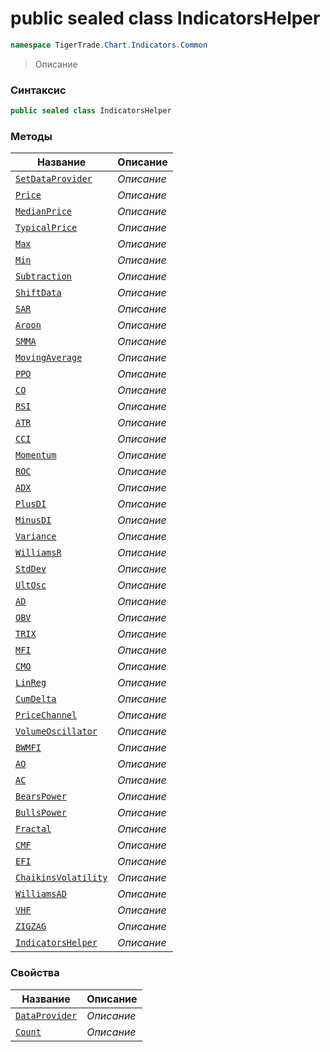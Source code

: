 
# public sealed class IndicatorsHelper
```csharp
namespace TigerTrade.Chart.Indicators.Common
```



> Описание

### Синтаксис
```csharp
public sealed class IndicatorsHelper
```


### Методы
| Название | Описание |
| --- | --- |
| [`SetDataProvider`](./IndicatorsHelper.cs/Методы/SetDataProvider.md) | *Описание* |
| [`Price`](./IndicatorsHelper.cs/Методы/Price.md) | *Описание* |
| [`MedianPrice`](./IndicatorsHelper.cs/Методы/MedianPrice.md) | *Описание* |
| [`TypicalPrice`](./IndicatorsHelper.cs/Методы/TypicalPrice.md) | *Описание* |
| [`Max`](./IndicatorsHelper.cs/Методы/Max.md) | *Описание* |
| [`Min`](./IndicatorsHelper.cs/Методы/Min.md) | *Описание* |
| [`Subtraction`](./IndicatorsHelper.cs/Методы/Subtraction.md) | *Описание* |
| [`ShiftData`](./IndicatorsHelper.cs/Методы/ShiftData.md) | *Описание* |
| [`SAR`](./IndicatorsHelper.cs/Методы/SAR.md) | *Описание* |
| [`Aroon`](./IndicatorsHelper.cs/Методы/Aroon.md) | *Описание* |
| [`SMMA`](./IndicatorsHelper.cs/Методы/SMMA.md) | *Описание* |
| [`MovingAverage`](./IndicatorsHelper.cs/Методы/MovingAverage.md) | *Описание* |
| [`PPO`](./IndicatorsHelper.cs/Методы/PPO.md) | *Описание* |
| [`CO`](./IndicatorsHelper.cs/Методы/CO.md) | *Описание* |
| [`RSI`](./IndicatorsHelper.cs/Методы/RSI.md) | *Описание* |
| [`ATR`](./IndicatorsHelper.cs/Методы/ATR.md) | *Описание* |
| [`CCI`](./IndicatorsHelper.cs/Методы/CCI.md) | *Описание* |
| [`Momentum`](./IndicatorsHelper.cs/Методы/Momentum.md) | *Описание* |
| [`ROC`](./IndicatorsHelper.cs/Методы/ROC.md) | *Описание* |
| [`ADX`](./IndicatorsHelper.cs/Методы/ADX.md) | *Описание* |
| [`PlusDI`](./IndicatorsHelper.cs/Методы/PlusDI.md) | *Описание* |
| [`MinusDI`](./IndicatorsHelper.cs/Методы/MinusDI.md) | *Описание* |
| [`Variance`](./IndicatorsHelper.cs/Методы/Variance.md) | *Описание* |
| [`WilliamsR`](./IndicatorsHelper.cs/Методы/WilliamsR.md) | *Описание* |
| [`StdDev`](./IndicatorsHelper.cs/Методы/StdDev.md) | *Описание* |
| [`UltOsc`](./IndicatorsHelper.cs/Методы/UltOsc.md) | *Описание* |
| [`AD`](./IndicatorsHelper.cs/Методы/AD.md) | *Описание* |
| [`OBV`](./IndicatorsHelper.cs/Методы/OBV.md) | *Описание* |
| [`TRIX`](./IndicatorsHelper.cs/Методы/TRIX.md) | *Описание* |
| [`MFI`](./IndicatorsHelper.cs/Методы/MFI.md) | *Описание* |
| [`CMO`](./IndicatorsHelper.cs/Методы/CMO.md) | *Описание* |
| [`LinReg`](./IndicatorsHelper.cs/Методы/LinReg.md) | *Описание* |
| [`CumDelta`](./IndicatorsHelper.cs/Методы/CumDelta.md) | *Описание* |
| [`PriceChannel`](./IndicatorsHelper.cs/Методы/PriceChannel.md) | *Описание* |
| [`VolumeOscillator`](./IndicatorsHelper.cs/Методы/VolumeOscillator.md) | *Описание* |
| [`BWMFI`](./IndicatorsHelper.cs/Методы/BWMFI.md) | *Описание* |
| [`AO`](./IndicatorsHelper.cs/Методы/AO.md) | *Описание* |
| [`AC`](./IndicatorsHelper.cs/Методы/AC.md) | *Описание* |
| [`BearsPower`](./IndicatorsHelper.cs/Методы/BearsPower.md) | *Описание* |
| [`BullsPower`](./IndicatorsHelper.cs/Методы/BullsPower.md) | *Описание* |
| [`Fractal`](./IndicatorsHelper.cs/Методы/Fractal.md) | *Описание* |
| [`CMF`](./IndicatorsHelper.cs/Методы/CMF.md) | *Описание* |
| [`EFI`](./IndicatorsHelper.cs/Методы/EFI.md) | *Описание* |
| [`ChaikinsVolatility`](./IndicatorsHelper.cs/Методы/ChaikinsVolatility.md) | *Описание* |
| [`WilliamsAD`](./IndicatorsHelper.cs/Методы/WilliamsAD.md) | *Описание* |
| [`VHF`](./IndicatorsHelper.cs/Методы/VHF.md) | *Описание* |
| [`ZIGZAG`](./IndicatorsHelper.cs/Методы/ZIGZAG.md) | *Описание* |
| [`IndicatorsHelper`](./IndicatorsHelper.cs/Методы/IndicatorsHelper.md) | *Описание* |

### Свойства
| Название | Описание |
| --- | --- |
| [`DataProvider`](./IndicatorsHelper.cs/Свойства/DataProvider.md) | *Описание* |
| [`Count`](./IndicatorsHelper.cs/Свойства/Count.md) | *Описание* |



